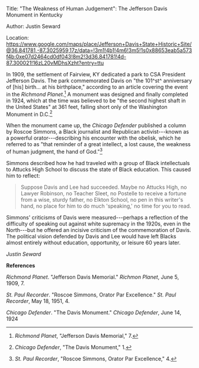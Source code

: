 Title: "The Weakness of Human Judgement": The Jefferson Davis Monument
in Kentucky

Author: Justin Seward

Location:
https://www.google.com/maps/place/Jefferson+Davis+State+Historic+Site/@36.841781,-87.3025959,17z/data=!3m1!4b1!4m6!3m5!1s0x88653eab5a573f4b:0xe07d2464cd0df043!8m2!3d36.841781!4d-87.300021!16zL20vMDhsXzht?entry=ttu

In 1909, the settlement of Fairview, KY dedicated a park to CSA
President Jefferson Davis. The park commemorated Davis on "the 101^st^
anniversary of \[his\] birth... at his birthplace," according to an
article covering the event in the *Richmond Planet*.[^1] A monument was
designed and finally completed in 1924, which at the time was believed
to be "the second highest shaft in the United States" at 361 feet,
falling short only of the Washington Monument in D.C.[^2]

When the monument came up, the *Chicago Defender* published a column by
Roscoe Simmons, a Black journalist and Republican activist---known as a
powerful orator---describing his encounter with the obelisk, which he
referred to as "that reminder of a great intellect, a lost cause, the
weakness of human judgment, the hand of God."[^3]

Simmons described how he had traveled with a group of Black
intellectuals to Attucks High School to discuss the state of Black
education. This caused him to reflect:

> Suppose Davis and Lee had succeeded. Maybe no Attucks High, no Lawyer
> Robinson, no Teacher Sleet, no Postelle to receive a fortune from a
> wise, sturdy father, no Elkton School, no pen in this writer's hand,
> no place for him to do much 'speaking,' no time for you to read.

Simmons' criticisms of Davis were measured---perhaps a reflection of the
difficulty of speaking out against white supremacy in the 1920s, even in
the North---but he offered an incisive criticism of the commemoration of
Davis. The political vision defended by Davis and Lee would have left
Blacks almost entirely without education, opportunity, or leisure 60
years later.

*Justin Seward*

**References**

*Richmond Planet*. "Jefferson Davis Memorial." *Richmon Planet*, June 5,
1909, 7.

*St. Paul Recorder*. "Roscoe Simmons, Orator Par Excellence." *St. Paul
Recorder*, May 18, 1951, 4.

*Chicago Defender*. "The Davis Monument." *Chicago Defender*, June 14,
1924

[^1]: *Richmond Planet*, "Jefferson Davis Memorial," 7.

[^2]: *Chicago Defender*, "The Davis Monument," 1.

[^3]: *St. Paul Recorder*, "Roscoe Simmons, Orator Par Excellence," 4.
